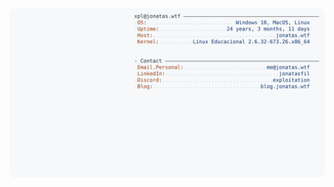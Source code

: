 <a href="https://github.com/ninj4c0d3r/ninj4c0d3r">
  <picture>
    <source media="(prefers-color-scheme: dark)" srcset="https://raw.githubusercontent.com/ninj4c0d3r/ninj4c0d3r/main/dark_mode.svg">
    <img alt="ninj4c0d3r's GitHub Profile README" src="https://raw.githubusercontent.com/ninj4c0d3r/ninj4c0d3r/main/light_mode.svg">
  </picture>
</a>
<!-- Credits: Andrew6rant -->

